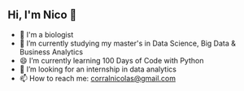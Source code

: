 ## Hi, I'm Nico 👋

<!--
**Cococorral/Cococorral** is a ✨ _special_ ✨ repository because its `README.md` (this file) appears on your GitHub profile.

Here are some ideas to get you started:

- 🌱 I'm a biologist 
- 🔭 I’m currently studying my master's in Data Science, Big Data & Business Analytics
- 😄 I’m currently learning 100 Days of Code with Python
- 👯 I’m looking for an internship in data analytics
- 📫 How to reach me: corralnicolás@gmail.com 
-->
- 🌱 I'm a biologist 
- 🔭 I’m currently studying my master's in Data Science, Big Data & Business Analytics
- 😄 I’m currently learning 100 Days of Code with Python
- 👯 I’m looking for an internship in data analytics
- 📫 How to reach me: corralnicolas@gmail.com 
